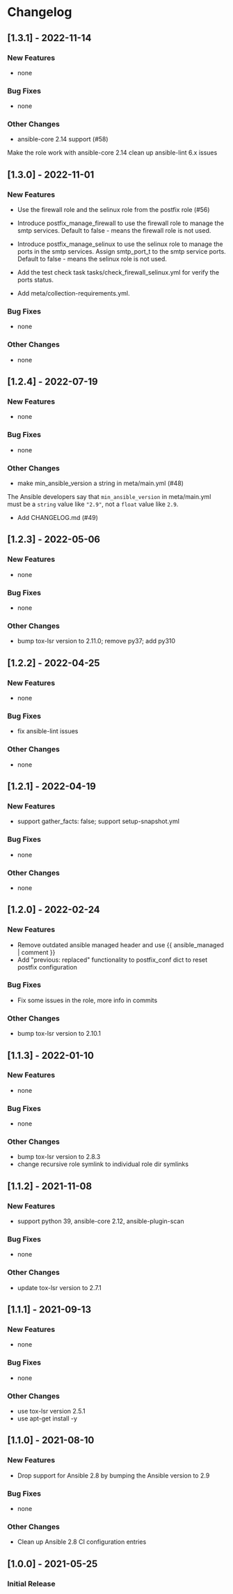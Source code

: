Changelog
=========

[1.3.1] - 2022-11-14
--------------------

### New Features

- none

### Bug Fixes

- none

### Other Changes

- ansible-core 2.14 support (#58)

Make the role work with ansible-core 2.14
clean up ansible-lint 6.x issues

[1.3.0] - 2022-11-01
--------------------

### New Features

- Use the firewall role and the selinux role from the postfix role (#56)

- Introduce postfix_manage_firewall to use the firewall role to
  manage the smtp services.
  Default to false - means the firewall role is not used.

- Introduce postfix_manage_selinux to use the selinux role to
  manage the ports in the smtp services.
  Assign smtp_port_t to the smtp service ports.
  Default to false - means the selinux role is not used.

- Add the test check task tasks/check_firewall_selinux.yml for
  verify the ports status.

- Add meta/collection-requirements.yml.

### Bug Fixes

- none

### Other Changes

- none

[1.2.4] - 2022-07-19
--------------------

### New Features

- none

### Bug Fixes

- none

### Other Changes

- make min_ansible_version a string in meta/main.yml (#48)

The Ansible developers say that `min_ansible_version` in meta/main.yml
must be a `string` value like `"2.9"`, not a `float` value like `2.9`.

- Add CHANGELOG.md (#49)

[1.2.3] - 2022-05-06
--------------------

### New Features

- none

### Bug Fixes

- none

### Other Changes

- bump tox-lsr version to 2.11.0; remove py37; add py310

[1.2.2] - 2022-04-25
--------------------

### New Features

- none

### Bug Fixes

- fix ansible-lint issues

### Other Changes

- none

[1.2.1] - 2022-04-19
--------------------

### New Features

- support gather\_facts: false; support setup-snapshot.yml

### Bug Fixes

- none

### Other Changes

- none

[1.2.0] - 2022-02-24
--------------------

### New Features

- Remove outdated ansible managed header and use {{ ansible\_managed | comment }}
- Add "previous: replaced" functionality to postfix\_conf dict to reset postfix configuration

### Bug Fixes

- Fix some issues in the role, more info in commits

### Other Changes

- bump tox-lsr version to 2.10.1

[1.1.3] - 2022-01-10
--------------------

### New Features

- none

### Bug Fixes

- none

### Other Changes

- bump tox-lsr version to 2.8.3
- change recursive role symlink to individual role dir symlinks

[1.1.2] - 2021-11-08
--------------------

### New Features

- support python 39, ansible-core 2.12, ansible-plugin-scan

### Bug Fixes

- none

### Other Changes

- update tox-lsr version to 2.7.1

[1.1.1] - 2021-09-13
--------------------

### New Features

- none

### Bug Fixes

- none

### Other Changes

- use tox-lsr version 2.5.1
- use apt-get install -y

[1.1.0] - 2021-08-10
--------------------

### New Features

- Drop support for Ansible 2.8 by bumping the Ansible version to 2.9

### Bug Fixes

- none

### Other Changes

- Clean up Ansible 2.8 CI configuration entries

[1.0.0] - 2021-05-25
--------------------

### Initial Release
